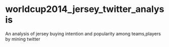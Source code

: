 worldcup2014_jersey_twitter_analysis
====================================

An analysis of jersey buying intention and popularity among teams,players by mining twitter 
